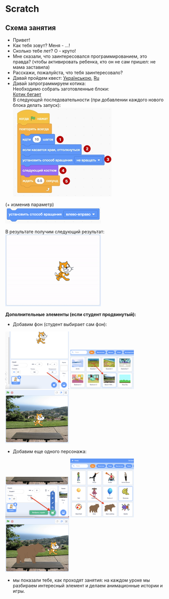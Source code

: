 # Scratch
## Схема занятия
- Привет!
- Как тебя зовут? Меня - ...!
- Сколько тебе лет? О - круто!
- Мне сказали, что заинтересовался программированием, это правда? (чтобы активировать ребенка, кто он не сам пришел: не мама заставила)
- Расскажи, пожалуйста, что тебя заинтересовало?
- Давай пройдем квест: <a href = "https://blockly.games/puzzle?lang=uk">Українською</a>, <a href = "https://blockly.games/puzzle?lang=ru">Ru</a>
- Давай запрограммируем котика:   
Необходимо собрать заготовленные блоки:  
  <a href = "https://scratch.mit.edu/projects/566707993/editor/">Котик бегает</a>  
В следующей последовательности (при добавлении каждого нового блока делать запуск):  
  <img src = "img/scratch07.jpg">  
  
(+ изменив параметр)  
<img src = "img/scratch08.png" width = 300>  

В результате получим следующий результат:  
<img src = "img/scratch09.gif" width = 300>  


**Дополнительные элементы (если студент продвинутый):**  
- Добавим фон (студент выбирает сам фон):  
<img src = "img/scratch01.png" width = 200>
<img src = "img/scratch02.png" width = 200>
<img src = "img/scratch03.png" width = 200>

- Добавим еще одного персонажа:  
<img src = "img/scratch04.png" width = 200>
<img src = "img/scratch05.png" width = 200>
<img src = "img/scratch06.png" width = 200>

- мы показали тебе, как проходят занятия: на каждом уроке мы разбираем интересный элемент и делаем анимационные истории и игры.
 
